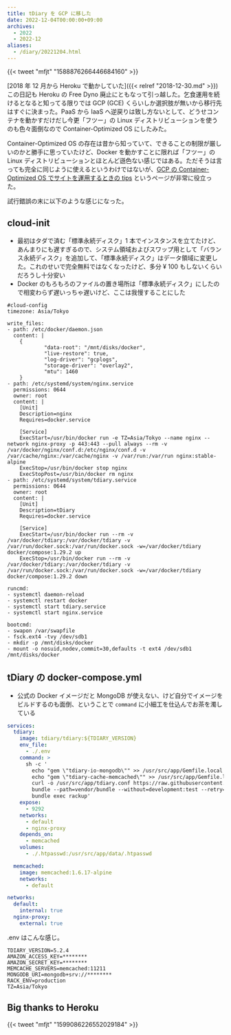 ```yaml
---
title: tDiary を GCP に移した
date: 2022-12-04T00:00:00+09:00
archives:
  - 2022
  - 2022-12
aliases:
  - /diary/20221204.html
---
```

{{< tweet "mfjt" "1588876266446684160" >}}

[2018 年 12 月から Heroku で動かしていた]({{< relref "2018-12-30.md" >}})この日記も Heroku の Free Dyno 廃止にともなって引っ越した。乞食運用を続けるとなると知ってる限りでは GCP (GCE) くらいしか選択肢が無いから移行先はすぐに決まった。PaaS から IaaS へ逆戻りは致し方ないとして、どうせコンテナを動かすだけだし今更「フツー」の Linux ディストリビューションを使うのも色々面倒なので Container-Optimized OS にしたみた。

Container-Optimized OS の存在は昔から知っていて、できることの制限が厳しいのかと勝手に思っていたけど、Docker を動かすことに限れば「フツー」の Linux ディストリビューションとほとんど遜色ない感じではある。ただそうは言っても完全に同じように使えるというわけではないが、[GCP の Container-Optimized OS でサイトを運用するときの tips](https://gotohayato.com/content/525/) というページが非常に役立った。

試行錯誤の末に以下のような感じになった。

## cloud-init

* 最初はタダで済む「標準永続ディスク」1 本でインスタンスを立てたけど、あんまりにも遅すぎるので、システム領域およびスワップ用として「バランス永続ディスク」を追加して、「標準永続ディスク」はデータ領域に変更した。これのせいで完全無料ではなくなったけど、多分 &yen; 100 もしないくらいだろうし十分安い
* Docker のもろもろのファイルの置き場所は「標準永続ディスク」にしたので相変わらず遅いっちゃ遅いけど、ここは我慢することにした

```
#cloud-config
timezone: Asia/Tokyo

write_files:
- path: /etc/docker/daemon.json
  content: |
    {
            "data-root": "/mnt/disks/docker",
            "live-restore": true,
            "log-driver": "gcplogs",
            "storage-driver": "overlay2",
            "mtu": 1460
    }
- path: /etc/systemd/system/nginx.service
  permissions: 0644
  owner: root
  content: |
    [Unit]
    Description=nginx
    Requires=docker.service

    [Service]
    ExecStart=/usr/bin/docker run -e TZ=Asia/Tokyo --name nginx --network nginx-proxy -p 443:443 --pull always --rm -v /var/docker/nginx/conf.d:/etc/nginx/conf.d -v /var/cache/nginx:/var/cache/nginx -v /var/run:/var/run nginx:stable-alpine
    ExecStop=/usr/bin/docker stop nginx
    ExecStopPost=/usr/bin/docker rm nginx
- path: /etc/systemd/system/tdiary.service
  permissions: 0644
  owner: root
  content: |
    [Unit]
    Description=tDiary
    Requires=docker.service

    [Service]
    ExecStart=/usr/bin/docker run --rm -v /var/docker/tdiary:/var/docker/tdiary -v /var/run/docker.sock:/var/run/docker.sock -w=/var/docker/tdiary docker/compose:1.29.2 up
    ExecStop=/usr/bin/docker run --rm -v /var/docker/tdiary:/var/docker/tdiary -v /var/run/docker.sock:/var/run/docker.sock -w=/var/docker/tdiary docker/compose:1.29.2 down

runcmd:
- systemctl daemon-reload
- systemctl restart docker
- systemctl start tdiary.service
- systemctl start nginx.service

bootcmd:
- swapon /var/swapfile
- fsck.ext4 -tvy /dev/sdb1
- mkdir -p /mnt/disks/docker
- mount -o nosuid,nodev,commit=30,defaults -t ext4 /dev/sdb1 /mnt/disks/docker
```

## tDiary の docker-compose.yml

* 公式の Docker イメージだと MongoDB が使えない、けど自分でイメージをビルドするのも面倒、ということで `command` に小細工を仕込んでお茶を濁している

```yml:docker-compose.yml
services:
  tdiary:
    image: tdiary/tdiary:${TDIARY_VERSION}
    env_file:
      - ./.env
    command: >
      sh -c '
        echo "gem \"tdiary-io-mongodb\"" >> /usr/src/app/Gemfile.local &&
        echo "gem \"tdiary-cache-memcached\"" >> /usr/src/app/Gemfile.local &&
        curl -o /usr/src/app/tdiary.conf https://raw.githubusercontent.com/tdiary/tdiary-core/v${TDIARY_VERSION}/misc/paas/heroku/tdiary.conf &&
        bundle --path=vendor/bundle --without=development:test --retry=3 &&
        bundle exec rackup'
    expose:
      - 9292
    networks:
      - default
      - nginx-proxy
    depends_on:
      - memcached
    volumes:
      - ./.htpasswd:/usr/src/app/data/.htpasswd

  memcached:
    image: memcached:1.6.17-alpine
    networks:
      - default

networks:
  default:
    internal: true
  nginx-proxy:
    external: true
```

.env はこんな感じ。

```
TDIARY_VERSION=5.2.4
AMAZON_ACCESS_KEY=********
AMAZON_SECRET_KEY=********
MEMCACHE_SERVERS=memcached:11211
MONGODB_URI=mongodb+srv://********
RACK_ENV=production
TZ=Asia/Tokyo
```

## Big thanks to Heroku

{{< tweet "mfjt" "1599086226552029184" >}}
